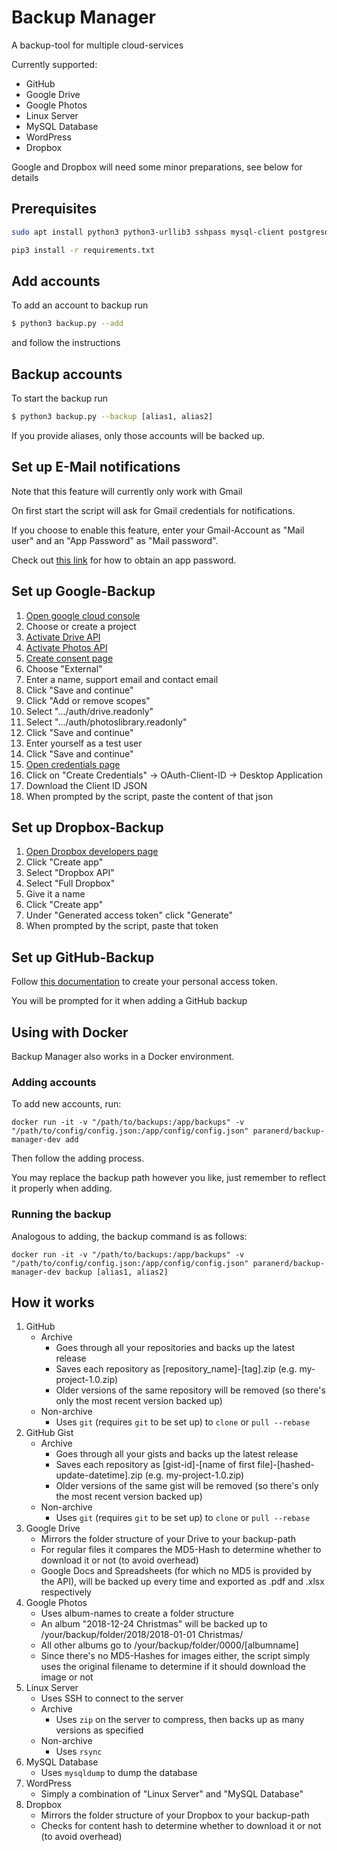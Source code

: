 # Backup Manager

A backup-tool for multiple cloud-services

Currently supported:
- GitHub
- Google Drive
- Google Photos
- Linux Server
- MySQL Database
- WordPress
- Dropbox

Google and Dropbox will need some minor preparations, see below for details

## Prerequisites
```sh
sudo apt install python3 python3-urllib3 sshpass mysql-client postgresql-client git
```

```sh
pip3 install -r requirements.txt
```

## Add accounts
To add an account to backup run
```sh
$ python3 backup.py --add
```

and follow the instructions

## Backup accounts
To start the backup run
```sh
$ python3 backup.py --backup [alias1, alias2]
```

If you provide aliases, only those accounts will be backed up.

## Set up E-Mail notifications
Note that this feature will currently only work with Gmail

On first start the script will ask for Gmail credentials for notifications.

If you choose to enable this feature, enter your Gmail-Account as "Mail user" and an "App Password" as "Mail password".

Check out [this link](https://support.google.com/accounts/answer/185833) for how to obtain an app password.

## Set up Google-Backup
1. [Open google cloud console](https://console.developers.google.com/)
1. Choose or create a project
1. [Activate Drive API](https://console.developers.google.com/apis/library/drive.googleapis.com)
1. [Activate Photos API](https://console.developers.google.com/apis/library/photoslibrary.googleapis.com)
1. [Create consent page](https://console.developers.google.com/apis/credentials/consent)
1. Choose "External"
1. Enter a name, support email and contact email
1. Click "Save and continue"
1. Click "Add or remove scopes"
1. Select ".../auth/drive.readonly"
1. Select ".../auth/photoslibrary.readonly"
1. Click "Save and continue"
1. Enter yourself as a test user
1. Click "Save and continue"
1. [Open credentials page](https://console.developers.google.com/apis/credentials)
1. Click on "Create Credentials" -> OAuth-Client-ID -> Desktop Application
1. Download the Client ID JSON
1. When prompted by the script, paste the content of that json

## Set up Dropbox-Backup
1. [Open Dropbox developers page](https://www.dropbox.com/developers/apps)
1. Click "Create app"
1. Select "Dropbox API"
1. Select "Full Dropbox"
1. Give it a name
1. Click "Create app"
1. Under "Generated access token" click "Generate"
1. When prompted by the script, paste that token

## Set up GitHub-Backup
Follow [this documentation](https://docs.github.com/en/free-pro-team@latest/github/authenticating-to-github/creating-a-personal-access-token#creating-a-token) to create your personal access token.

You will be prompted for it when adding a GitHub backup

## Using with Docker
Backup Manager also works in a Docker environment.

### Adding accounts
To add new accounts, run:

```
docker run -it -v "/path/to/backups:/app/backups" -v "/path/to/config/config.json:/app/config/config.json" paranerd/backup-manager-dev add
```

Then follow the adding process.

You may replace the backup path however you like, just remember to reflect it properly when adding.

### Running the backup
Analogous to adding, the backup command is as follows:
```
docker run -it -v "/path/to/backups:/app/backups" -v "/path/to/config/config.json:/app/config/config.json" paranerd/backup-manager-dev backup [alias1, alias2]
```

## How it works
1. GitHub
    - Archive
        - Goes through all your repositories and backs up the latest release
        - Saves each repository as [repository_name]-[tag].zip (e.g. my-project-1.0.zip)
        - Older versions of the same repository will be removed (so there's only the most recent version backed up)
    - Non-archive
        - Uses `git` (requires `git` to be set up) to `clone` or `pull --rebase`
2. GitHub Gist
    - Archive
        - Goes through all your gists and backs up the latest release
        - Saves each repository as [gist-id]-[name of first file]-[hashed-update-datetime].zip (e.g. my-project-1.0.zip)
        - Older versions of the same gist will be removed (so there's only the most recent version backed up)
    - Non-archive
        - Uses `git` (requires `git` to be set up) to `clone` or `pull --rebase`
2. Google Drive
    - Mirrors the folder structure of your Drive to your backup-path
    - For regular files it compares the MD5-Hash to determine whether to download it or not (to avoid overhead)
    - Google Docs and Spreadsheets (for which no MD5 is provided by the API), will be backed up every time and exported as .pdf and .xlsx respectively
3. Google Photos
    - Uses album-names to create a folder structure
    - An album "2018-12-24 Christmas" will be backed up to /your/backup/folder/2018/2018-01-01 Christmas/
    - All other albums go to /your/backup/folder/0000/[albumname]
    - Since there's no MD5-Hashes for images either, the script simply uses the original filename to determine if it should download the image or not
4. Linux Server
    - Uses SSH to connect to the server
    - Archive
        - Uses `zip` on the server to compress, then backs up as many versions as specified
    - Non-archive
        - Uses `rsync`
5. MySQL Database
    - Uses `mysqldump` to dump the database
6. WordPress
    - Simply a combination of "Linux Server" and "MySQL Database"
7. Dropbox
    - Mirrors the folder structure of your Dropbox to your backup-path
	- Checks for content hash to determine whether to download it or not (to avoid overhead)
